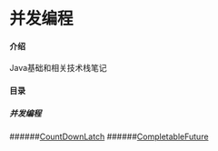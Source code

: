 # 并发编程

#### 介绍
Java基础和相关技术栈笔记

#### 目录
##### 并发编程
######[CountDownLatch](https://gitee.com/steakliu/java-code/blob/master/documents/thread/CountDownLatch.md)
######[CompletableFuture](https://gitee.com/steakliu/concurrent-programming/blob/master/documents/CompletableFuture.md)